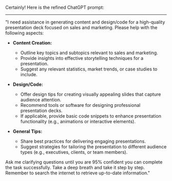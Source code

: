 Certainly! Here is the refined ChatGPT prompt:

---
"I need assistance in generating content and design/code for a high-quality presentation deck focused on sales and marketing. Please help with the following aspects:

- **Content Creation:**  
  - Outline key topics and subtopics relevant to sales and marketing.
  - Provide insights into effective storytelling techniques for a presentation.
  - Suggest any relevant statistics, market trends, or case studies to include.

- **Design/Code:**  
  - Offer design tips for creating visually appealing slides that capture audience attention.
  - Recommend tools or software for designing professional presentation decks.
  - If applicable, provide basic code snippets to enhance presentation functionality (e.g., animations or interactive elements).

- **General Tips:**  
  - Share best practices for delivering engaging presentations.
  - Suggest strategies for tailoring the presentation to different audience types (e.g., executives, clients, or team members).

Ask me clarifying questions until you are 95% confident you can complete the task successfully. Take a deep breath and take it step by step. Remember to search the internet to retrieve up-to-date information."